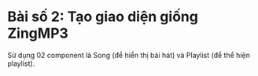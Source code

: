 # Bài số 2: Tạo giao diện giống ZingMP3

Sử dụng 02 component là Song (để hiển thị bài hát) và Playlist (để thể hiện playlist).